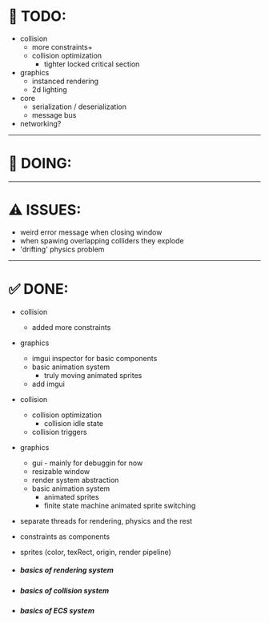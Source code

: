 # 🎯 TODO:

- collision
    - more constraints+
    - collision optimization
        - tighter locked critical section
- graphics
    - instanced rendering
    - 2d lighting
- core
    - serialization / deserialization
    - message bus
- networking?

---

# 📌 DOING:

---

# ⚠️ ISSUES:
- weird error message when closing window
- when spawing overlapping colliders they explode
- 'drifting' physics problem
---

# ✅ DONE:

- collision
    - added more constraints
- graphics
    - imgui inspector for basic components
    - basic animation system
        - truly moving animated sprites
    - add imgui
- collision
    - collision optimization
        - collision idle state
    - collision triggers
- graphics
    - gui - mainly for debuggin for now
    - resizable window
    - render system abstraction
    - basic animation system
        - animated sprites
        - finite state machine animated sprite switching
- separate threads for rendering, physics and the rest
- constraints as components
- sprites (color, texRect, origin, render pipeline)

- ##### basics of rendering system
- ##### basics of collision system
- ##### basics of ECS system
